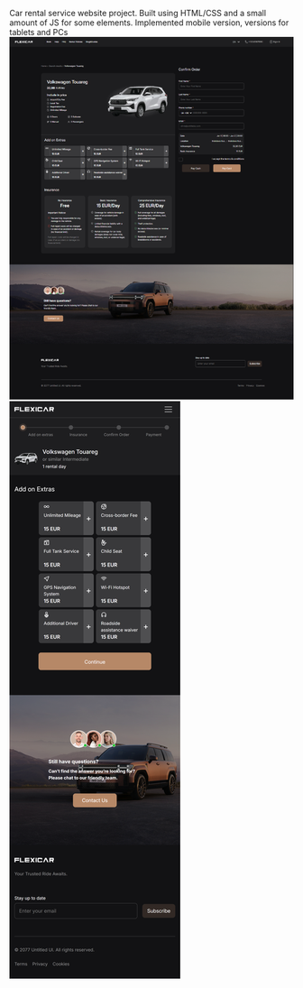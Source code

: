 Car rental service website project. Built using HTML/CSS and a small amount of JS for some elements. Implemented mobile version, versions for tablets and PCs
![Preview](./assets/images/preview.png)
![Mobile-preview](./assets/images/preview-mobile.png)
